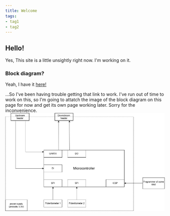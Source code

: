```yaml
---
title: Welcome
tags:
- tag1
- tag2
---
```


## Hello!

Yes, This site is a little unsightly right now. I'm working on it.

### Block diagram?
Yeah, I have it 
<a href="/Block-diagram.md"> here! </a> 

...So I've been having trouble getting that link to work. I've run out of time to work on this, so I'm going to attatch the image of the block diagram on this page for now and get its own page working later. Sorry for the inconvenience.
![Block diagram](/docs/assets/Block_diagram_outline.jpg)